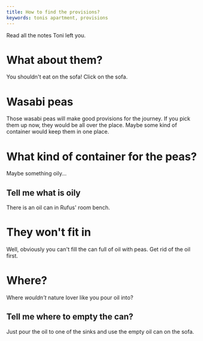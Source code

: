 ```yaml
---
title: How to find the provisions?
keywords: tonis apartment, provisions
---
```


Read all the notes Toni left you.

# What about them?
You shouldn't eat on the sofa! Click on the sofa.

# Wasabi peas
Those wasabi peas will make good provisions for the journey. If you pick them up now, they would be all over the place.
Maybe some kind of container would keep them in one place.

# What kind of container for the peas?
Maybe something oily...

## Tell me what is oily
There is an oil can in Rufus' room bench.

# They won't fit in
Well, obviously you can't fill the can full of oil with peas. Get rid of the oil first.

# Where?
Where _wouldn't_ nature lover like you pour oil into?

## Tell me where to empty the can?
Just pour the oil to one of the sinks and use the empty oil can on the sofa.
